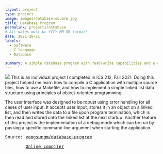 ```yaml
---
layout: project
type: project
image: images/database-square.jpg
title: Database Program
permalink: projects/database
# All dates must be YYYY-MM-DD format!
date: 2021-10-21
labels:
  - Software
  - C language
  - Database

summary: A simple database program with read/write capabilities and a console UI
---
```

<img class="ui image" src="{{ site.baseurl }}/images/database-screenshot.png">
This is an individual project I completed in ICS 212, Fall 2021. Doing this project helped me learn how to compile a C application with multiple source files, how to use a Makefile, and how to implement a simple linked list data structure using principles of object-oriented programming.

The user interface was designed to be robust using error handling for all cases of user input.
It accepts user input, stores it in an object on a linked list, and then writes the data to a file upon program termination, which is then read and stored onto the linked list at the next startup.
Another feature of this project is the implementation of a debug mode which can be run by passing a specific command line argument when starting the application.

<pre>Source: <a href="https://github.com/yongsungm/Banking-Database"><i class="large github icon"></i>yongsungm/database-program</a><br>
        <a href="https://onlinegdb.com/HNRvy2Pma">Online compiler</a></pre>
<br>
<br>

